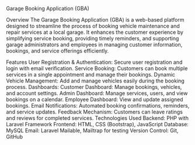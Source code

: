 Garage Booking Application (GBA)

Overview
The Garage Booking Application (GBA) is a web-based platform designed to streamline the process of booking vehicle maintenance and repair services at a local garage. It enhances the customer experience by simplifying service booking, providing timely reminders, and supporting garage administrators and employees in managing customer information, bookings, and service offerings efficiently.

Features
User Registration & Authentication: Secure user registration and login with email verification.
Service Booking: Customers can book multiple services in a single appointment and manage their bookings.
Dynamic Vehicle Management: Add and manage vehicles easily during the booking process.
Dashboards:
Customer Dashboard: Manage bookings, vehicles, and account settings.
Admin Dashboard: Manage services, users, and view bookings on a calendar.
Employee Dashboard: View and update assigned bookings.
Email Notifications: Automated booking confirmations, reminders, and service updates.
Feedback Mechanism: Customers can leave ratings and reviews for completed services.
Technologies Used
Backend: PHP with Laravel Framework
Frontend: HTML, CSS (Bootstrap), JavaScript
Database: MySQL
Email: Laravel Mailable, Mailtrap for testing
Version Control: Git, GitHub
